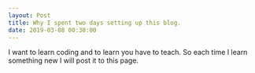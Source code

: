 ```yaml
---
layout: Post
title: Why I spent two days setting up this blog.
date: 2019-03-08 00:30:00
---
```

I want to learn coding and to learn you have to teach. So each time I learn something new I will post it to this page. 
